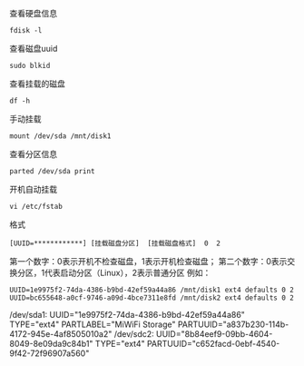 查看硬盘信息
```
fdisk -l
```

查看磁盘uuid
```
sudo blkid
```

查看挂载的磁盘
```
df -h
```

手动挂载
```
mount /dev/sda /mnt/disk1
```

查看分区信息
```
parted /dev/sda print
```

开机自动挂载
```
vi /etc/fstab
```
格式
```
[UUID=************] [挂载磁盘分区]  [挂载磁盘格式]  0  2
```
第一个数字：0表示开机不检查磁盘，1表示开机检查磁盘； 
第二个数字：0表示交换分区，1代表启动分区（Linux），2表示普通分区 
例如：
```
UUID=1e9975f2-74da-4386-b9bd-42ef59a44a86 /mnt/disk1 ext4 defaults 0 2
UUID=bc655648-a0cf-9746-a09d-4bce7311e8fd /mnt/disk2 ext4 defaults 0 2
```


/dev/sda1: UUID="1e9975f2-74da-4386-b9bd-42ef59a44a86" TYPE="ext4" PARTLABEL="MiWiFi Storage" PARTUUID="a837b230-114b-4172-945e-4af8505010a2"
/dev/sdc2: UUID="8b84eef9-09bb-4604-8049-8e09da9c84b1" TYPE="ext4" PARTUUID="c652facd-0ebf-4540-9f42-72f96907a560"